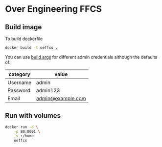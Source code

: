 # Over Engineering FFCS

## Build image

To build dockerfile

```bash
docker build -t oeffcs .
```

You can use [build args](https://vsupalov.com/docker-arg-env-variable-guide/) for different admin credentials although the defaults of:

| category |       value        |
|   ---    |        ---         |
| Username |       admin        |
| Password |      admin123      |
|  Email   |  admin@example.com |

## Run with volumes

```bash
docker run -d \
    -p 80:8001 \
    -v :/home
    oeffcs
```
